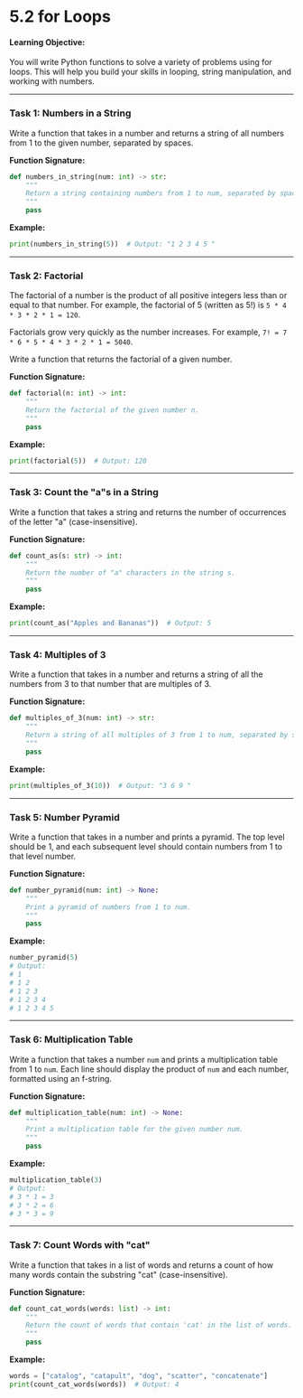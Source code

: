# 5.2 for Loops

#### **Learning Objective:**  
You will write Python functions to solve a variety of problems using for loops. This will help you build your skills in looping, string manipulation, and working with numbers.

---

### **Task 1: Numbers in a String**  
Write a function that takes in a number and returns a string of all numbers from 1 to the given number, separated by spaces.

**Function Signature:**
```python
def numbers_in_string(num: int) -> str:
    """
    Return a string containing numbers from 1 to num, separated by spaces.
    """
    pass
```

**Example:**
```python
print(numbers_in_string(5))  # Output: "1 2 3 4 5 "
```

---

### **Task 2: Factorial**

The factorial of a number is the product of all positive integers less than or equal to that number. For example, the factorial of 5 (written as 5!) is `5 * 4 * 3 * 2 * 1 = 120`.
  
Factorials grow very quickly as the number increases. For example, `7! = 7 * 6 * 5 * 4 * 3 * 2 * 1 = 5040`.

Write a function that returns the factorial of a given number.

**Function Signature:**
```python
def factorial(n: int) -> int:
    """
    Return the factorial of the given number n.
    """
    pass
```

**Example:**
```python
print(factorial(5))  # Output: 120
```

---

### **Task 3: Count the "a"s in a String**

Write a function that takes a string and returns the number of occurrences of the letter "a" (case-insensitive).

**Function Signature:**
```python
def count_as(s: str) -> int:
    """
    Return the number of "a" characters in the string s.
    """
    pass
```

**Example:**
```python
print(count_as("Apples and Bananas"))  # Output: 5
```

---

### **Task 4: Multiples of 3**

Write a function that takes in a number and returns a string of all the numbers from 3 to that number that are multiples of 3.

**Function Signature:**
```python
def multiples_of_3(num: int) -> str:
    """
    Return a string of all multiples of 3 from 1 to num, separated by spaces.
    """
    pass
```

**Example:**
```python
print(multiples_of_3(10))  # Output: "3 6 9 "
```

---

### **Task 5: Number Pyramid**

Write a function that takes in a number and prints a pyramid. The top level should be 1, and each subsequent level should contain numbers from 1 to that level number.

**Function Signature:**
```python
def number_pyramid(num: int) -> None:
    """
    Print a pyramid of numbers from 1 to num.
    """
    pass
```

**Example:**
```python
number_pyramid(5)
# Output:
# 1
# 1 2
# 1 2 3
# 1 2 3 4
# 1 2 3 4 5
```

---

### **Task 6: Multiplication Table**

Write a function that takes a number `num` and prints a multiplication table from 1 to `num`. Each line should display the product of `num` and each number, formatted using an f-string.

**Function Signature:**
```python
def multiplication_table(num: int) -> None:
    """
    Print a multiplication table for the given number num.
    """
    pass
```

**Example:**
```python
multiplication_table(3)
# Output:
# 3 * 1 = 3
# 3 * 2 = 6
# 3 * 3 = 9
```

---

### **Task 7: Count Words with "cat"**

Write a function that takes in a list of words and returns a count of how many words contain the substring "cat" (case-insensitive).

**Function Signature:**
```python
def count_cat_words(words: list) -> int:
    """
    Return the count of words that contain 'cat' in the list of words.
    """
    pass
```

**Example:**
```python
words = ["catalog", "catapult", "dog", "scatter", "concatenate"]
print(count_cat_words(words))  # Output: 4
```
